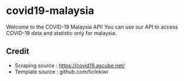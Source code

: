 # covid19-malaysia
Welcome to the COVID-19 Malaysia API! You can use our API to access COVID-19 data and statistic only for malaysia.

## Credit
* Scraping source : https://covid19.ascube.net/
* Template source : github.com/ticlekiwi
